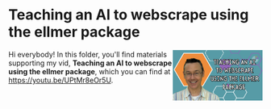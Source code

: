 # Teaching an AI to webscrape using the ellmer package
[<img src="ellmer tools thumb.png" align="right" height="100" />](<https://youtu.be/UPtMr8eOr5U>)

Hi everybody! In this folder, you'll find materials supporting my vid, **Teaching an AI to webscrape using the ellmer package**, which you can find at <https://youtu.be/UPtMr8eOr5U>. 

